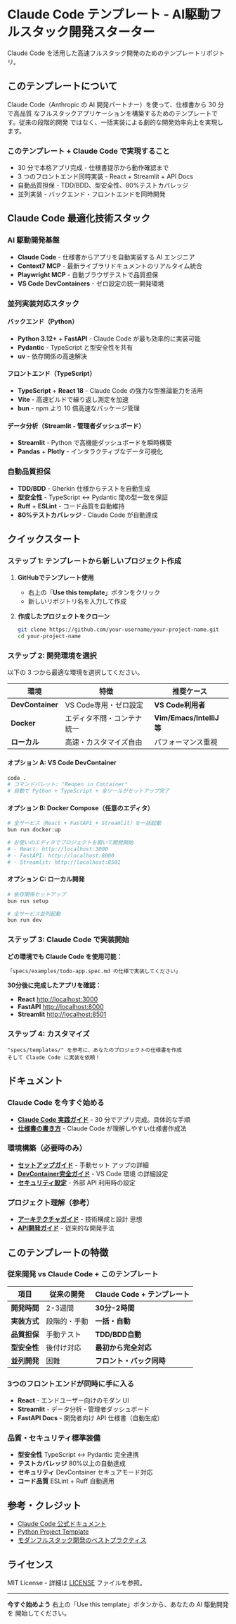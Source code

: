 # Claude Code テンプレート - AI駆動フルスタック開発スターター

Claude Code を活用した高速フルスタック開発のためのテンプレートリポジトリ。

## このテンプレートについて

Claude Code（Anthropic の AI 開発パートナー）を使って、仕様書から 30 分で高品質
なフルスタックアプリケーションを構築するためのテンプレートです。従来の段階的開発
ではなく、一括実装による劇的な開発効率向上を実現します。

### このテンプレート + Claude Code で実現すること

- 30 分で本格アプリ完成 - 仕様書提示から動作確認まで
- 3 つのフロントエンド同時実装 - React + Streamlit + API Docs
- 自動品質担保 - TDD/BDD、型安全性、80%テストカバレッジ
- 並列実装 - バックエンド・フロントエンドを同時開発

## Claude Code 最適化技術スタック

### AI 駆動開発基盤

- **Claude Code** - 仕様書からアプリを自動実装する AI エンジニア
- **Context7 MCP** - 最新ライブラリドキュメントのリアルタイム統合
- **Playwright MCP** - 自動ブラウザテストで品質担保
- **VS Code DevContainers** - ゼロ設定の統一開発環境

### 並列実装対応スタック

#### バックエンド（Python）

- **Python 3.12+** + **FastAPI** - Claude Code が最も効率的に実装可能
- **Pydantic** - TypeScript と型安全性を共有
- **uv** - 依存関係の高速解決

#### フロントエンド（TypeScript）

- **TypeScript** + **React 18** - Claude Code の強力な型推論能力を活用
- **Vite** - 高速ビルドで繰り返し測定を加速
- **bun** - npm より 10 倍高速なパッケージ管理

#### データ分析（Streamlit - 管理者ダッシュボード）

- **Streamlit** - Python で高機能ダッシュボードを瞬時構築
- **Pandas** + **Plotly** - インタラクティブなデータ可視化

### 自動品質担保

- **TDD/BDD** - Gherkin 仕様からテストを自動生成
- **型安全性** - TypeScript ↔ Pydantic 間の型一致を保証
- **Ruff** + **ESLint** - コード品質を自動維持
- **80%テストカバレッジ** - Claude Code が自動達成

## クイックスタート

### ステップ 1: テンプレートから新しいプロジェクト作成

1. **GitHubでテンプレート使用**

   - 右上の「**Use this template**」ボタンをクリック
   - 新しいリポジトリ名を入力して作成

2. **作成したプロジェクトをクローン**

   ```bash
   git clone https://github.com/your-username/your-project-name.git
   cd your-project-name
   ```

### ステップ 2: 開発環境を選択

以下の 3 つから最適な環境を選択してください。

| 環境             | 特徴                       | 推奨ケース               |
| ---------------- | -------------------------- | ------------------------ |
| **DevContainer** | VS Code専用・ゼロ設定      | **VS Code利用者**        |
| **Docker**       | エディタ不問・コンテナ統一 | **Vim/Emacs/IntelliJ等** |
| **ローカル**     | 高速・カスタマイズ自由     | パフォーマンス重視       |

#### オプション A: VS Code DevContainer

```bash
code .
# コマンドパレット: "Reopen in Container"
# 自動で Python + TypeScript + 全ツールがセットアップ完了
```

#### オプション B: Docker Compose（任意のエディタ）

```bash
# 全サービス（React + FastAPI + Streamlit）を一括起動
bun run docker:up

# お使いのエディタでプロジェクトを開いて開発開始
# - React: http://localhost:3000
# - FastAPI: http://localhost:8000
# - Streamlit: http://localhost:8501
```

#### オプション C: ローカル開発

```bash
# 依存関係セットアップ
bun run setup

# 全サービス並列起動
bun run dev
```

### ステップ 3: Claude Code で実装開始

**どの環境でも Claude Code を使用可能：**

```text
「specs/examples/todo-app.spec.md の仕様で実装してください」
```

**30分後に完成したアプリを確認：**

- **React** <http://localhost:3000>
- **FastAPI** <http://localhost:8000>
- **Streamlit** <http://localhost:8501>

### ステップ 4: カスタマイズ

```text
"specs/templates/" を参考に、あなたのプロジェクトの仕様書を作成
そして Claude Code に実装を依頼！
```

## ドキュメント

### Claude Code を今すぐ始める

- **[Claude Code 実践ガイド](TUTORIAL.md)** - 30 分でアプリ完成。具体的な手順
- **[仕様書の書き方](specs/README.md)** - Claude Code が理解しやすい仕様書作成法

### 環境構築（必要時のみ）

- **[セットアップガイド](docs/getting-started/installation.md)** - 手動セット
  アップの詳細
- **[DevContainer完全ガイド](docs/environment/devcontainer.md)** - VS Code 環境
  の詳細設定
- **[セキュリティ設定](docs/environment/security.md)** - 外部 API 利用時の設定

### プロジェクト理解（参考）

- **[アーキテクチャガイド](docs/development/architecture.md)** - 技術構成と設計
  思想
- **[API開発ガイド](docs/development/api-development.md)** - 従来的な開発手法

## このテンプレートの特徴

### 従来開発 vs Claude Code + このテンプレート

| 項目         | 従来の開発   | Claude Code + テンプレート |
| ------------ | ------------ | -------------------------- |
| **開発時間** | 2-3週間      | **30分-2時間**             |
| **実装方式** | 段階的・手動 | **一括・自動**             |
| **品質担保** | 手動テスト   | **TDD/BDD自動**            |
| **型安全性** | 後付け対応   | **最初から完全対応**       |
| **並列開発** | 困難         | **フロント・バック同時**   |

### 3つのフロントエンドが同時に手に入る

- **React** - エンドユーザー向けのモダン UI
- **Streamlit** - データ分析・管理者ダッシュボード
- **FastAPI Docs** - 開発者向け API 仕様書（自動生成）

### 品質・セキュリティ標準装備

- **型安全性** TypeScript ↔ Pydantic 完全連携
- **テストカバレッジ** 80%以上の自動達成
- **セキュリティ** DevContainer セキュアモード対応
- **コード品質** ESLint + Ruff 自動適用

## 参考・クレジット

- [Claude Code 公式ドキュメント](https://docs.anthropic.com/en/docs/claude-code/devcontainer)
- [Python Project Template](https://github.com/mjun0812/python-project-template)
- [モダンフルスタック開発のベストプラクティス](https://zenn.dev/mjun0812/articles/0ae2325d40ed20)

## ライセンス

MIT License - 詳細は [LICENSE](LICENSE) ファイルを参照。

---

**今すぐ始めよう** 右上の「Use this template」ボタンから、あなたの AI 駆動開発を
開始してください。
